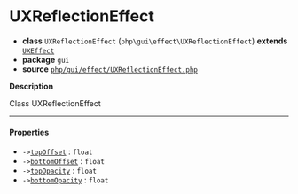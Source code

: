 # UXReflectionEffect

- **class** `UXReflectionEffect` (`php\gui\effect\UXReflectionEffect`) **extends** [`UXEffect`](https://github.com/jphp-compiler/jphp/blob/master/jphp-gui-ext/api-docs/classes/php/gui/effect/UXEffect.md)
- **package** `gui`
- **source** [`php/gui/effect/UXReflectionEffect.php`](./src/main/resources/JPHP-INF/sdk/php/gui/effect/UXReflectionEffect.php)

**Description**

Class UXReflectionEffect

---

#### Properties

- `->`[`topOffset`](#prop-topoffset) : `float`
- `->`[`bottomOffset`](#prop-bottomoffset) : `float`
- `->`[`topOpacity`](#prop-topopacity) : `float`
- `->`[`bottomOpacity`](#prop-bottomopacity) : `float`